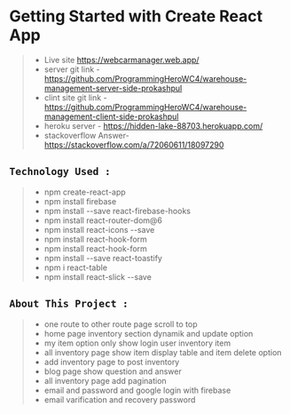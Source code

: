 # Getting Started with Create React App

> - Live site https://webcarmanager.web.app/
> - server git link - https://github.com/ProgrammingHeroWC4/warehouse-management-server-side-prokashpul
> - clint site git link - https://github.com/ProgrammingHeroWC4/warehouse-management-client-side-prokashpul
> - heroku server - https://hidden-lake-88703.herokuapp.com/
> - stackoverflow Answer- https://stackoverflow.com/a/72060611/18097290

## `Technology Used :`

> - npm create-react-app
> - npm install firebase
> - npm install --save react-firebase-hooks
> - npm install react-router-dom@6
> - npm install react-icons --save
> - npm install react-hook-form
> - npm install react-hook-form
> - npm install --save react-toastify
> - npm i react-table
> - npm install react-slick --save

## `About This Project :`

> - one route to other route page scroll to top
> - home page inventory section dynamik and update option
> - my item option only show login user inventory item
> - all inventory page show item display table and item delete option
> - add inventory page to post inventory
> - blog page show question and answer
> - all inventory page add pagination
> - email and password and google login with firebase
> - email varification and recovery password
